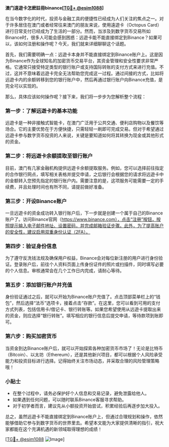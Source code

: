**澳门遠遊卡怎麽註冊binance[[TG💪+ @esim1088](https://t.me/s/esim1088)]**

在当今数字化的时代，投资与金融工具的便捷性已经成为人们关注的焦点之一。对于许多居住在澳门或者经常往来澳门的朋友来说，使用遠遊卡（Octopus Card）进行日常支付已经成为了生活的一部分。然而，当涉及到数字货币交易所如Binance时，很多人可能会感到困惑：远遊卡能不能直接绑定到Binance？如果可以，该如何注册和操作呢？今天，我们就来详细聊聊这个话题。

首先，我们需要明确一点：远遊卡本身并不能直接绑定到Binance账户上。这是因为Binance作为全球知名的加密货币交易平台，其资金管理和安全性要求非常严格。它通常只接受特定类型的银行账户或支持国际转账的支付方式来进行充值。不过，这并不意味着远遊卡完全无法帮助您完成这一过程。通过间接的方式，比如将远遊卡内的余额转移到您的银行账户中，然后再通过银行账户向Binance充值，是完全可以实现的。

那么，具体应该如何操作呢？接下来，我们将一步步为您解析整个流程：

### 第一步：了解远遊卡的基本功能

远遊卡是一种非接触式智能卡，在澳门广泛用于公共交通、便利店购物以及餐饮等场合。它的主要优势在于方便快捷，只需轻轻一刷即可完成交易。但对于希望通过远遊卡参与数字货币投资的人来说，关键是要知道如何将其转换为现金或其他形式的资金。

### 第二步：将远遊卡余额提取至银行账户

目前，澳门有几家金融机构提供远遊卡余额提取服务。例如，您可以选择前往指定的合作银行网点，填写相关表格并提交申请，之后银行会根据您的请求将远遊卡中的金额转入您预先指定的银行账户内。需要注意的是，这项服务可能需要一定的手续费，并且处理时间也有所不同，请提前做好准备。

### 第三步：开设Binance账户

一旦远遊卡的资金成功转入银行账户后，下一步就是创建一个属于自己的Binance账户了。访问Binance官网（https://www.binance.com），点击“注册”按钮，按照提示输入电子邮件地址、设置密码，并完成邮箱验证步骤。此外，为了提高账户的安全性，建议启用双重身份认证（2FA）。

### 第四步：验证身份信息

为了遵守反洗钱法规及确保用户权益，Binance会对每位新注册的用户进行身份验证。登录账户后，前往个人资料页面上传身份证件的照片或扫描件，同时填写必要的个人信息。审核通常会在几个工作日内完成，请耐心等待。

### 第五步：添加银行账户并充值

身份验证通过之后，就可以开始为Binance账户充值了。点击顶部菜单栏上的“钱包”，然后选择“法币”选项卡，接着点击“存款”。在这里，您可以看到可用的支付方式列表，包括信用卡/借记卡、银行转账等。如果您希望使用从远遊卡提取出来的资金，则应选择“银行转账”。填写相应的银行信息后提交申请，等待款项到账即可。

### 第六步：购买加密货币

当资金到达Binance账户后，就可以开始探索各种加密货币市场了！无论是比特币（Bitcoin）、以太坊（Ethereum），还是其他新兴项目，都可以根据个人风险承受能力和投资目标进行选择。记得始终关注市场动态，并采取合理的风险管理策略哦！

### 小贴士

- 在整个过程中，请务必保护好个人信息和交易记录，避免泄露给他人。
- 如果遇到任何问题，可以随时联系Binance客服寻求帮助。
- 对于初学者而言，建议先从小额投资开始尝试，积累经验后再逐步加大投入。

总之，虽然远遊卡不能直接绑定到Binance账户上，但通过合理规划和操作，依然能够借助它参与到数字货币的世界里去。希望本文能为大家提供清晰的指引，祝大家都能在这个充满机遇的新领域取得理想的成绩！

[[TG💪+ @esim1088](https://t.me/s/esim1088) ![Image](https://i.postimg.cc/4NQfJmqS/Snipaste-2025-05-13-00-14-12.png)]